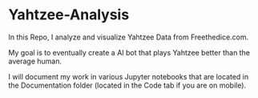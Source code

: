 # Yahtzee-Analysis
In this Repo, I analyze and visualize Yahtzee Data from Freethedice.com.

My goal is to eventually create a AI bot that plays Yahtzee better than the average human.

I will document my work in various Jupyter notebooks that are located in the Documentation folder (located in the Code tab if you are on mobile).
